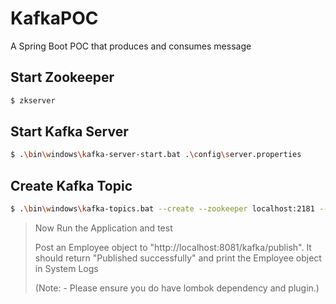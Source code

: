 # KafkaPOC
 A Spring Boot POC that produces and consumes message
 
## Start Zookeeper
 ```sh
$ zkserver
```

## Start Kafka Server
```sh
$ .\bin\windows\kafka-server-start.bat .\config\server.properties
```

## Create Kafka Topic
```sh
$ .\bin\windows\kafka-topics.bat --create --zookeeper localhost:2181 --replication-factor 1 --partitions 1 --topic kafkatest
```

> Now Run the Application and test
>  
> Post an Employee object to "http://localhost:8081/kafka/publish". 
> It should return "Published successfully" and print the Employee object in System Logs
>  
>  
> (Note: - Please ensure you do have lombok dependency and plugin.)
 
